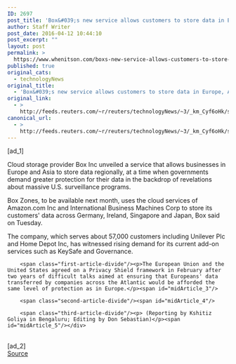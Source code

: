 ```yaml
---
ID: 2697
post_title: 'Box&#039;s new service allows customers to store data in Europe, Asia'
author: Staff Writer
post_date: 2016-04-12 10:44:10
post_excerpt: ""
layout: post
permalink: >
  https://www.whenitson.com/boxs-new-service-allows-customers-to-store-data-in-europe-asia/
published: true
original_cats:
  - technologyNews
original_title:
  - 'Box&#039;s new service allows customers to store data in Europe, Asia'
original_link:
  - >
    http://feeds.reuters.com/~r/reuters/technologyNews/~3/_km_Cyf6oHk/story01.htm
canonical_url:
  - >
    http://feeds.reuters.com/~r/reuters/technologyNews/~3/_km_Cyf6oHk/story01.htm
---
```

 [ad_1]
<br><div id="articleText">
<span id="midArticle_start"/>

<span class="focusParagraph" readability="5"><p><span class="articleLocatio&lt;/span&gt;n">Cloud storage provider Box Inc unveiled a service that allows businesses in Europe and Asia to store data regionally, at a time when governments demand greater protection for their data in the backdrop of revelations about massive U.S. surveillance programs. </span></p></span><span id="midArticle_0"/><p>Box Zones, to be available next month, uses the cloud services of Amazon.com Inc and International Business Machines Corp to store its customers' data across Germany, Ireland, Singapore and Japan, Box said on Tuesday.</p><span id="midArticle_1"/><p>The company, which serves about 57,000 customers including Unilever Plc and Home Depot Inc, has witnessed rising demand for its current add-on services such as KeySafe and Governance.</p><span id="midArticle_2"/>
        
        <span class="first-article-divide"/><p>The European Union and the United States agreed on a Privacy Shield framework in February after two years of difficult talks aimed at ensuring that Europeans' data transferred by companies across the Atlantic would be afforded the same level of protection as in Europe.</p><span id="midArticle_3"/>
        
        <span class="second-article-divide"/><span id="midArticle_4"/>
        
        <span class="third-article-divide"/><p> (Reporting by Kshitiz Goliya in Bengaluru; Editing by Don Sebastian)</p><span id="midArticle_5"/></div>
<br>[ad_2]
<br><a href="http://feeds.reuters.com/~r/reuters/technologyNews/~3/_km_Cyf6oHk/story01.htm">Source </a>